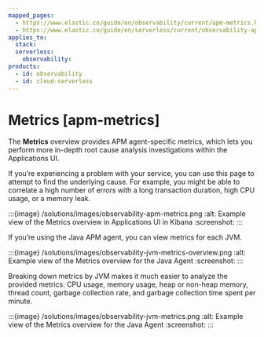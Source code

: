 ```yaml
---
mapped_pages:
  - https://www.elastic.co/guide/en/observability/current/apm-metrics.html
  - https://www.elastic.co/guide/en/serverless/current/observability-apm-metrics.html
applies_to:
  stack:
  serverless:
    observability:
products:
  - id: observability
  - id: cloud-serverless
---
```


# Metrics [apm-metrics]

The **Metrics** overview provides APM agent-specific metrics, which lets you perform more in-depth root cause analysis investigations within the Applications UI.

If you’re experiencing a problem with your service, you can use this page to attempt to find the underlying cause. For example, you might be able to correlate a high number of errors with a long transaction duration, high CPU usage, or a memory leak.

:::{image} /solutions/images/observability-apm-metrics.png
:alt: Example view of the Metrics overview in Applications UI in Kibana
:screenshot:
:::

If you’re using the Java APM agent, you can view metrics for each JVM.

:::{image} /solutions/images/observability-jvm-metrics-overview.png
:alt: Example view of the Metrics overview for the Java Agent
:screenshot:
:::

Breaking down metrics by JVM makes it much easier to analyze the provided metrics: CPU usage, memory usage, heap or non-heap memory, thread count, garbage collection rate, and garbage collection time spent per minute.

:::{image} /solutions/images/observability-jvm-metrics.png
:alt: Example view of the Metrics overview for the Java Agent
:screenshot:
:::